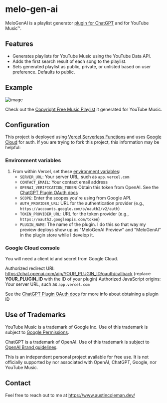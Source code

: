 # melo-gen-ai

MeloGenAI is a playlist generator [plugin for ChatGPT](https://openai.com/blog/chatgpt-plugins) and for YouTube Music™.

## Features

- Generates playlists for YouTube Music using the YouTube Data API.
- Adds the first search result of each song to the playlist.
- Sets generated playlist as public, private, or unlisted based on user preference. Defaults to public.

## Example

![image](https://github.com/AustinMichaelColeman/melo-gen-ai/assets/12992271/4e4fe260-95f9-407c-9369-8b1c9a01ede8)

Check out the [Copyright Free Music Playlist](https://music.youtube.com/browse/VLPLHue5YJSxY0idjvqtHa3cRqOeNycFW96t) it generated for YouTube Music.

## Configuration

This project is deployed using [Vercel Serverless Functions](https://vercel.com/docs/concepts/functions/serverless-functions) and uses [Google Cloud](https://console.cloud.google.com/) for auth. If you are trying to fork this project, this information may be helpful:

### Environment variables

1. From within Vercel, set these [environment variables](https://vercel.com/docs/concepts/projects/environment-variables):
   - `SERVER_URL`: Your server URL, such as `app.vercel.com`
   - `CONTACT_EMAIL`: Your contact email address
   - `OPENAI_VERIFICATION_TOKEN`: Obtain this token from OpenAI. See the [ChatGPT Plugin OAuth docs](https://platform.openai.com/docs/plugins/authentication/oauth)
   - `SCOPE`: Enter the scopes you're using from Google API.
   - `AUTH_PROVIDER_URL`: URL for the authentication provider (e.g., `https://accounts.google.com/o/oauth2/v2/auth`)
   - `TOKEN_PROVIDER_URL`: URL for the token provider (e.g., `https://oauth2.googleapis.com/token`)
   - `PLUGIN_NAME`: The name of the plugin. I do this so that way my preview deploys show up as "MeloGenAI Preview" and "MeloGenAI" in the plugin store while I develop it.

### Google Cloud console

You will need a client id and secret from Google Cloud.

Authorized redirect URI: https://chat.openai.com/aip/YOUR_PLUGIN_ID/oauth/callback (replace **YOUR_PLUGIN_ID** with the ID of your plugin)
Authorized JavaScript origins: Your server URL, such as `app.vercel.com`

See the [ChatGPT Plugin OAuth docs](https://platform.openai.com/docs/plugins/authentication/oauth) for more info about obtaining a plugin ID

## Use of Trademarks

YouTube Music is a trademark of Google Inc. Use of this trademark is subject to [Google Permissions](https://about.google/brand-resource-center/).

ChatGPT is a trademark of OpenAI. Use of this trademark is subject to [OpenAI Brand guidelines](https://openai.com/brand).

This is an independent personal project available for free use. It is not officially supported by nor associated with OpenAI, ChatGPT, Google, nor YouTube Music.

## Contact

Feel free to reach out to me at https://www.austincoleman.dev/
